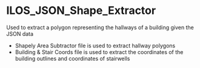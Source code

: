 # ILOS_JSON_Shape_Extractor
Used to extract a polygon representing the hallways of a building given the JSON data

- Shapely Area Subtractor file is used to extract hallway polygons
- Building & Stair Coords file is used to extract the coordinates of the building outlines and coordinates of stairwells
